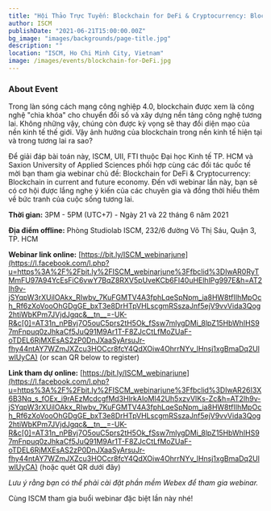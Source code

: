 ```yaml
---
title: "Hội Thảo Trực Tuyến: Blockchain for DeFi & Cryptocurrency: Blockchain in current and future economy"
author: ISCM
publishDate: "2021-06-21T15:00:00.00Z"
bg_image: "images/backgrounds/page-title.jpg"
description: ""
location: "ISCM, Ho Chi Minh City, Vietnam"
image: /images/events/blockchain-for-DeFi.jpg
---
```


### About Event
<!--StartFragment-->


Trong làn sóng cách mạng công nghiệp 4.0, blockchain được xem là công nghệ "chìa khóa" cho chuyển đổi số và xây dựng nền tảng công nghệ tương lai. Không những vậy, chúng còn được kỳ vọng sẽ thay đổi diện mạo của nền kinh tế thế giới. Vậy ảnh hưởng của blockchain trong nền kinh tế hiện tại và trong tương lai ra sao?

Để giải đáp bài toán này, ISCM, UII, FTI thuộc Đại học Kinh tế TP. HCM và Saxion University of Applied Sciences phối hợp cùng các đối tác quốc tế mời bạn tham gia webinar chủ đề: Blockchain for DeFi & Cryptocurrency: Blockchain in current and future economy. Đến với webinar lần này, bạn sẽ có cơ hội được lắng nghe ý kiến của các chuyên gia và đồng thời hiểu thêm về bức tranh của cuộc sống tương lai.

**Thời gian:** 3PM - 5PM (UTC+7) - Ngày 21 và 22 tháng 6 năm 2021

**Địa điểm offline:** Phòng Studiolab ISCM, 232/6 đường Võ Thị Sáu, Quận 3, TP. HCM

**Webinar link online:** [https://bit.ly/ISCM_webinarjune](https://l.facebook.com/l.php?u=https%3A%2F%2Fbit.ly%2FISCM_webinarjune%3Ffbclid%3DIwAR0RyTMmFU97A94YcEsFiC6vwY7BqZ8RXV5pUveKCb6FI40uHElhlPg997E&h=AT2Ih9v-jSYqpW3rXUilOAkx_RIwbv_7KuFGMTV4A3fphLqeSpNpm_ia8HW8tfIIhMpOch_Rf6zXoVooOhGDgGE_bxT3e8DrHTpVHLscgmRSszaJnf5ejV9vvVida3Qog2htiWbKPm7JVjdJgqc&__tn__=-UK-R&c[0]=AT31n_nPBvj7O5ouC5prs2tH5Ok_fSsw7mlygDMi_8lpZ15HbWhIHS97mFnpuq0zJhkaCf5JuQ91M9Ar1T-F8ZJcCtLfMoZUaF-oTDEL6RjMXEsAS2zP0DnJXaaSyArsuJr-fhy44ntAY7WZmJXZcu3HOCcr8fcY4QdXOiw4OhrrNYv_lHnsj1xgBmaDq2UlwlUyCA) (or scan QR below to register)

**Link tham dự online:** [https://bit.ly/ISCM_webinarjune](https://l.facebook.com/l.php?u=https%3A%2F%2Fbit.ly%2FISCM_webinarjune%3Ffbclid%3DIwAR26I3X6B3Nq_s_fOEx_i9rAEzMcdcgfMd3HlrkAIoMl42Uh5xzvVIKs-Zc&h=AT2Ih9v-jSYqpW3rXUilOAkx_RIwbv_7KuFGMTV4A3fphLqeSpNpm_ia8HW8tfIIhMpOch_Rf6zXoVooOhGDgGE_bxT3e8DrHTpVHLscgmRSszaJnf5ejV9vvVida3Qog2htiWbKPm7JVjdJgqc&__tn__=-UK-R&c[0]=AT31n_nPBvj7O5ouC5prs2tH5Ok_fSsw7mlygDMi_8lpZ15HbWhIHS97mFnpuq0zJhkaCf5JuQ91M9Ar1T-F8ZJcCtLfMoZUaF-oTDEL6RjMXEsAS2zP0DnJXaaSyArsuJr-fhy44ntAY7WZmJXZcu3HOCcr8fcY4QdXOiw4OhrrNYv_lHnsj1xgBmaDq2UlwlUyCA) (hoặc quét QR dưới đây)

*Lưu ý rằng bạn có thể phải cài đặt phần mềm Webex để tham gia webinar.*

Cùng ISCM tham gia buổi webinar đặc biệt lần này nhé!

<!--EndFragment-->